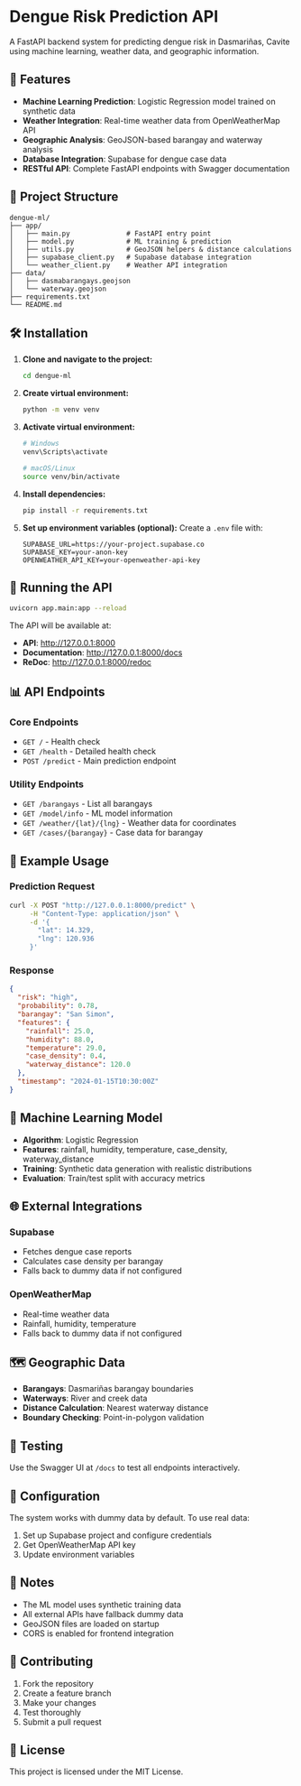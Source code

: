 # Dengue Risk Prediction API

A FastAPI backend system for predicting dengue risk in Dasmariñas, Cavite using machine learning, weather data, and geographic information.

## 🚀 Features

- **Machine Learning Prediction**: Logistic Regression model trained on synthetic data
- **Weather Integration**: Real-time weather data from OpenWeatherMap API
- **Geographic Analysis**: GeoJSON-based barangay and waterway analysis
- **Database Integration**: Supabase for dengue case data
- **RESTful API**: Complete FastAPI endpoints with Swagger documentation

## 📁 Project Structure

```
dengue-ml/
├── app/
│   ├── main.py              # FastAPI entry point
│   ├── model.py             # ML training & prediction
│   ├── utils.py             # GeoJSON helpers & distance calculations
│   ├── supabase_client.py   # Supabase database integration
│   └── weather_client.py    # Weather API integration
├── data/
│   ├── dasmabarangays.geojson
│   └── waterway.geojson
├── requirements.txt
└── README.md
```

## 🛠️ Installation

1. **Clone and navigate to the project:**
   ```bash
   cd dengue-ml
   ```

2. **Create virtual environment:**
   ```bash
   python -m venv venv
   ```

3. **Activate virtual environment:**
   ```bash
   # Windows
   venv\Scripts\activate
   
   # macOS/Linux
   source venv/bin/activate
   ```

4. **Install dependencies:**
   ```bash
   pip install -r requirements.txt
   ```

5. **Set up environment variables (optional):**
   Create a `.env` file with:
   ```
   SUPABASE_URL=https://your-project.supabase.co
   SUPABASE_KEY=your-anon-key
   OPENWEATHER_API_KEY=your-openweather-api-key
   ```

## 🚀 Running the API

```bash
uvicorn app.main:app --reload
```

The API will be available at:
- **API**: http://127.0.0.1:8000
- **Documentation**: http://127.0.0.1:8000/docs
- **ReDoc**: http://127.0.0.1:8000/redoc

## 📊 API Endpoints

### Core Endpoints

- `GET /` - Health check
- `GET /health` - Detailed health check
- `POST /predict` - Main prediction endpoint

### Utility Endpoints

- `GET /barangays` - List all barangays
- `GET /model/info` - ML model information
- `GET /weather/{lat}/{lng}` - Weather data for coordinates
- `GET /cases/{barangay}` - Case data for barangay

## 🔬 Example Usage

### Prediction Request
```bash
curl -X POST "http://127.0.0.1:8000/predict" \
     -H "Content-Type: application/json" \
     -d '{
       "lat": 14.329,
       "lng": 120.936
     }'
```

### Response
```json
{
  "risk": "high",
  "probability": 0.78,
  "barangay": "San Simon",
  "features": {
    "rainfall": 25.0,
    "humidity": 88.0,
    "temperature": 29.0,
    "case_density": 0.4,
    "waterway_distance": 120.0
  },
  "timestamp": "2024-01-15T10:30:00Z"
}
```

## 🧠 Machine Learning Model

- **Algorithm**: Logistic Regression
- **Features**: rainfall, humidity, temperature, case_density, waterway_distance
- **Training**: Synthetic data generation with realistic distributions
- **Evaluation**: Train/test split with accuracy metrics

## 🌐 External Integrations

### Supabase
- Fetches dengue case reports
- Calculates case density per barangay
- Falls back to dummy data if not configured

### OpenWeatherMap
- Real-time weather data
- Rainfall, humidity, temperature
- Falls back to dummy data if not configured

## 🗺️ Geographic Data

- **Barangays**: Dasmariñas barangay boundaries
- **Waterways**: River and creek data
- **Distance Calculation**: Nearest waterway distance
- **Boundary Checking**: Point-in-polygon validation

## 🧪 Testing

Use the Swagger UI at `/docs` to test all endpoints interactively.

## 🔧 Configuration

The system works with dummy data by default. To use real data:

1. Set up Supabase project and configure credentials
2. Get OpenWeatherMap API key
3. Update environment variables

## 📝 Notes

- The ML model uses synthetic training data
- All external APIs have fallback dummy data
- GeoJSON files are loaded on startup
- CORS is enabled for frontend integration

## 🤝 Contributing

1. Fork the repository
2. Create a feature branch
3. Make your changes
4. Test thoroughly
5. Submit a pull request

## 📄 License

This project is licensed under the MIT License.
